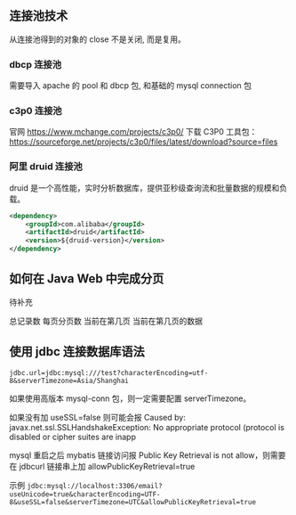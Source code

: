 ## 连接池技术

从连接池得到的对象的 close 不是关闭, 而是复用。

### dbcp 连接池

需要导入 apache 的 pool 和 dbcp 包, 和基础的 mysql connection 包

### c3p0 连接池

官网 <https://www.mchange.com/projects/c3p0/>
下载 C3P0 工具包：<https://sourceforge.net/projects/c3p0/files/latest/download?source=files>

### 阿里 druid 连接池

druid 是一个高性能，实时分析数据库，提供亚秒级查询流和批量数据的规模和负载。

```xml
<dependency>
    <groupId>com.alibaba</groupId>
    <artifactId>druid</artifactId>
    <version>${druid-version}</version>
</dependency>
```

## 如何在 Java Web 中完成分页

待补充

总记录数
每页分页数
当前在第几页
当前在第几页的数据

## 使用 jdbc 连接数据库语法

```properties
jdbc.url=jdbc:mysql:///test?characterEncoding=utf-8&serverTimezone=Asia/Shanghai
```

如果使用高版本 mysql-conn 包，则一定需要配置 serverTimezone。

如果没有加 useSSL=false 则可能会报 Caused by: javax.net.ssl.SSLHandshakeException: No appropriate protocol (protocol is disabled or cipher suites are inapp

mysql 重启之后 mybatis 链接访问报 Public Key Retrieval is not allow，则需要在 jdbcurl 链接串上加 allowPublicKeyRetrieval=true

示例 `jdbc:mysql://localhost:3306/email?useUnicode=true&characterEncoding=UTF-8&useSSL=false&serverTimezone=UTC&allowPublicKeyRetrieval=true`
